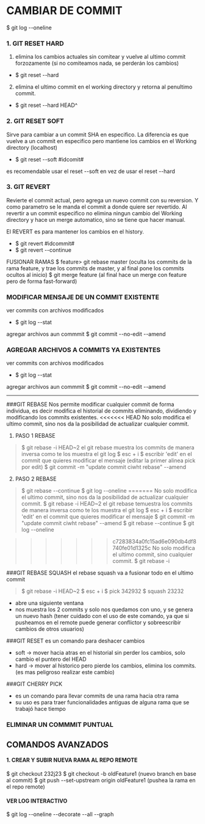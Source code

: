 # **CAMBIAR DE COMMIT**

$ git log --oneline

### 1. GIT RESET HARD

1. elimina los cambios actuales sin comitear y vuelve al ultimo commit forzozamente (si no comiteamos nada, se perderán los cambios) 
- $ git reset --hard
   
2. elimina el ultimo commit en el working directory y retorna al penultimo commit.
- $ git reset --hard HEAD^

### 2. GIT RESET SOFT
Sirve para cambiar a un commit SHA en especifico. 
La diferencia es que vuelve a un commit en especifico pero mantiene los cambios en el Working directory (localhost)

- $ git reset --soft #idcomit#

es recomendable usar el reset --soft en vez de usar el reset --hard

### 3. GIT REVERT
Revierte el commit actual, pero agrega un nuevo commit con su reversion. Y como parametro
se le manda el commit a donde quiere ser revertido. 
Al revertir a un commit especifico no elimina ningun cambio del Working directory y hace un merge automatico,
sino se tiene que hacer manual.

El REVERT es para mantener los cambios en el history.

- $ git revert #idcommit#
- $ git revert --continue

FUSIONAR RAMAS
$ feature> git rebase master  (oculta los commits de la rama feature, y trae los commits de master, y al final pone los commits ocultos al inicio)
$ git merge feature (al final hace un merge con feature pero de forma fast-forward)

### MODIFICAR MENSAJE DE UN COMMIT EXISTENTE
ver commits con archivos modificados
- $ git log --stat

agregar archivos  aun commmit
$ git commit --no-edit --amend


### AGREGAR ARCHIVOS A COMMITS YA EXISTENTES
ver commits con archivos modificados
- $ git log --stat

agregar archivos  aun commmit
$ git commit --no-edit --amend

---
###GIT REBASE
Nos permite modificar cualquier commit de forma individua, es decir modifica el historial de commits eliminando, dividiendo y modificando los commits existentes.
<<<<<<< HEAD
No solo modifica el ultimo commit, sino nos da la posibilidad de actualizar cualquier commit.

1. PASO 1 REBASE
> $ git rebase -i HEAD~2
> el git rebase muestra los commits de manera inversa como te los muestra el git log
> $ esc + i
> $ escribir 'edit' en el commit que quieres modificar el mensaje  (editar la primer alinea pick por edit)
> $ git commit -m "update commit ciwht rebase" --amend
2. PASO 2 REBASE
> $ git rebase --continue
> $ git log --oneline 
=======
No solo modifica el ultimo commit, sino nos da la posibilidad de actualizar cualquier commit. 
> $ git rebase -i HEAD~2
> el git rebase temuestra los commits de manera inversa como te los muestra el git log
> $ esc + i
> $ escribir 'edit' en el commit que quieres modificar el mensaje
> $ git commit -m "update commit ciwht rebase" --amend
> $ git rebase --continue
> $ git log --oneline 

>>>>>>> c7283834a0fc15ad6e090db4df8740fe01d1325c
No solo modifica el ultimo commit, sino cualquier commit. 
> $ git rebase -i  

###GIT REBASE SQUASH
el rebase squash va a fusionar todo en el ultimo commit
> $ git rebase -i HEAD~2
> $ esc + i
> $ pick 342932
> $ squash 23232
- abre una siguiente ventana 
- nos muestra los 2 commits y solo nos quedamos con uno, y se genera un nuevo hash (tener cuidado con el uso de este comando, ya que si pusheamos en el remote puede generar conflictor y sobreescribir cambios de otros usuarios)



###GIT RESET 
es un comando para deshacer cambios
- soft -> mover hacia atras en el historial sin perder los cambios, solo cambio el puntero del HEAD
- hard -> mover al historico pero pierde los cambios, elimina los commits. (es mas peligroso realizar este cambio)

###GIT CHERRY PICK
- es un comando para llevar commits de una rama hacia otra rama
- su uso es para traer funcionalidades antiguas de alguna rama que se trabajó hace tiempo

### ELIMINAR UN COMMMIT  PUNTUAL



## COMANDOS AVANZADOS

#### 1. CREAR Y SUBIR NUEVA RAMA AL REPO REMOTE
$ git checkout 232j23
$ git checkout -b oldFeature1  (nuevo branch en base al commit)
$ git push --set-upstream origin oldFeature1 (pushea la rama en el repo remote)

#### VER LOG INTERACTIVO
$ git log --oneline --decorate --all --graph




